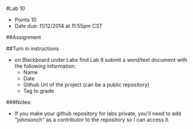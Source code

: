 #Lab 10 
* Points 10
* Date due: 11/12/2014 at 11:55pm CST

##Assignment

##Turn in instructions
* on Blackboard under Labs find Lab 8 submit a word/text document with the following information:
  * Name
  * Date
  * Github Url of the project (can be a public repository)
  * Tag to grade

###Notes:
* If you make your github repository for labs private, you'll need to add "johnsonch" as a contributor to the repository so I can access it.
